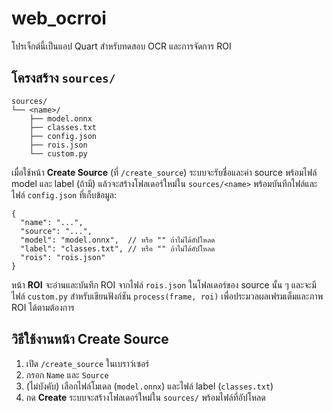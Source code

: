 # web_ocrroi

โปรเจ็กต์นี้เป็นแอป Quart สำหรับทดสอบ OCR และการจัดการ ROI

## โครงสร้าง `sources/`

```
sources/
└── <name>/
    ├── model.onnx
    ├── classes.txt
    ├── config.json
    ├── rois.json
    └── custom.py
```

เมื่อใช้หน้า **Create Source** (ที่ `/create_source`) ระบบจะรับชื่อและค่า source พร้อมไฟล์ model และ label (ถ้ามี) แล้วจะสร้างโฟลเดอร์ใหม่ใน `sources/<name>` พร้อมบันทึกไฟล์และไฟล์ `config.json` ที่เก็บข้อมูล:

```
{
  "name": "...",
  "source": "...",
  "model": "model.onnx",  // หรือ "" ถ้าไม่ได้อัปโหลด
  "label": "classes.txt", // หรือ "" ถ้าไม่ได้อัปโหลด
  "rois": "rois.json"
}
```

หน้า **ROI** จะอ่านและบันทึก ROI จากไฟล์ `rois.json` ในโฟลเดอร์ของ source นั้น ๆ
และจะมีไฟล์ `custom.py` สำหรับเขียนฟังก์ชัน `process(frame, roi)` เพื่อประมวลผลเฟรมเต็มและภาพ ROI ได้ตามต้องการ

## วิธีใช้งานหน้า Create Source

1. เปิด `/create_source` ในเบราว์เซอร์
2. กรอก `Name` และ `Source`
3. (ไม่บังคับ) เลือกไฟล์โมเดล (`model.onnx`) และไฟล์ label (`classes.txt`)
4. กด **Create** ระบบจะสร้างโฟลเดอร์ใหม่ใน `sources/` พร้อมไฟล์ที่อัปโหลด

